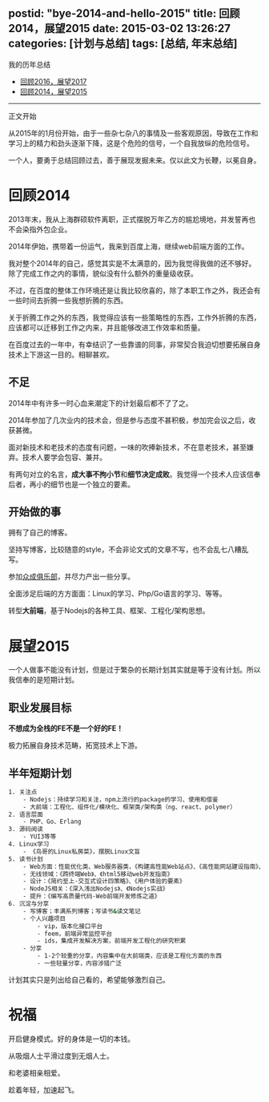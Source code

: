 postid: "bye-2014-and-hello-2015"
title: 回顾2014，展望2015
date: 2015-03-02 13:26:27
categories: [计划与总结]
tags: [总结, 年末总结]
---


我的历年总结

- [回顾2016，展望2017](/2017/02/06/bye-2016-and-hello-2017)
- [回顾2014，展望2015](/2015/03/02/bye-2014-and-hello-2015)

------

正文开始


从2015年的1月份开始，由于一些杂七杂八的事情及一些客观原因，导致在工作和学习上的精力和劲头逐渐下降，这是个危险的信号，一个自我放纵的危险信号。

一个人，要勇于总结回顾过去，善于展现发掘未来。仅以此文为长鞭，以冕自身。

# 回顾2014

2013年末，我从上海群硕软件离职，正式摆脱万年乙方的尴尬境地，并发誓再也不会染指外包企业。

2014年伊始，携带着一份运气，我来到百度上海，继续web前端方面的工作。

我对整个2014年的自己，感觉其实是不太满意的，因为我觉得我做的还不够好。除了完成工作之内的事情，貌似没有什么额外的重量级收获。

不过，在百度的整体工作环境还是让我比较欣喜的，除了本职工作之外，我还会有一些时间去折腾一些我想折腾的东西。

关于折腾工作之外的东西，我觉得应该有一些策略性的东西，工作外折腾的东西，应该都可以迁移到工作之内来，并且能够改进工作效率和质量。

在百度过去的一年中，有幸结识了一些靠谱的同事，非常契合我迫切想要拓展自身技术上下游这一目的。相聊甚欢。

## 不足

2014年中有许多一时心血来潮定下的计划最后都不了了之。

2014年参加了几次业内的技术会，但是参与态度不甚积极，参加完会议之后，收获甚微。

面对新技术和老技术的态度有问题，一味的吹捧新技术，不在意老技术，甚至嫌弃。技术人要学会包容、兼并。

有两句对立的名言，**成大事不拘小节**和**细节决定成败**。我觉得一个技术人应该信奉后者，再小的细节也是一个独立的要素。

## 开始做的事

拥有了自己的博客。

坚持写博客，比较随意的style，不会非论文式的文章不写，也不会乱七八糟乱写。

参加[众成俱乐部](http://happytechgroup.github.io/)，并尽力产出一些分享。

全面涉足后端的方方面面：Linux的学习、Php/Go语言的学习、等等。

转型**大前端**，基于Nodejs的各种工具、框架、工程化/架构思想。



# 展望2015

一个人做事不能没有计划，但是过于繁杂的长期计划其实就是等于没有计划。所以我信奉的是短期计划。

## 职业发展目标

**不想成为全栈的FE不是一个好的FE！**

极力拓展自身技术范畴，拓宽技术上下游。

## 半年短期计划

```bash
1. 关注点
    - Nodejs：持续学习和关注，npm上流行的package的学习、使用和借鉴
    - 大前端：工程化、组件化/模块化、框架类/架构类（ng、react、polymer）
2. 语言层面
    - PHP、Go、Erlang
3. 源码阅读
    - YUI3等等
4. Linux学习
    - 《鸟哥的Linux私房菜》，摆脱Linux文盲
5. 读书计划
    - Web方面：性能优化类、Web服务器类，《构建高性能Web站点》、《高性能网站建设指南》、《高性能网站建设进阶指南》
    - 无线领域：《跨终端Web》、《html5移动web开发指南》
    - 设计：《简约至上-交互式设计四策略》、《用户体验的要素》
    - NodeJS相关：《深入浅出Nodejs》、《Nodejs实战》
    - 提升：《编写高质量代码-Web前端开发修炼之道》
6. 沉淀与分享
    - 写博客；丰满系列博客；写读书&读文笔记
    - 个人兴趣项目
        - vip，版本化接口平台
        - feem，前端异常监控平台
        - ids，集成开发解决方案，前端开发工程化的研究积累
    - 分享
        - 1-2个较重的分享，内容集中在大前端类，应该是工程化方面的东西
        - 一些轻量分享，内容涉猎广泛
```

计划其实只是列出给自己看的，希望能够激烈自己。

# 祝福

开启健身模式。好的身体是一切的本钱。

从吸烟人士平滑过度到无烟人士。

和老婆相亲相爱。

趁着年轻，加速起飞。

